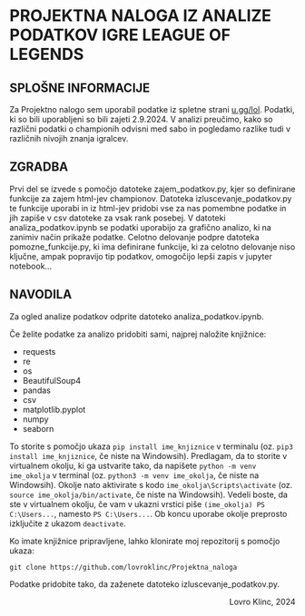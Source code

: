 # PROJEKTNA NALOGA IZ ANALIZE PODATKOV IGRE LEAGUE OF LEGENDS

## SPLOŠNE INFORMACIJE 

Za Projektno nalogo sem uporabil podatke iz spletne strani [u.gg/lol](https://u.gg/lol/champions). Podatki, ki so bili uporabljeni so bili zajeti 2.9.2024. V analizi preučimo, kako so različni podatki o championih odvisni med sabo in pogledamo razlike tudi v različnih nivojih znanja igralcev. 

## ZGRADBA

Prvi del se izvede s pomočjo datoteke zajem_podatkov.py, kjer so definirane funkcije za zajem html-jev championov. Datoteka izluscevanje_podatkov.py te funkcije uporabi in iz html-jev pridobi vse za nas pomembne podatke in jih zapiše v csv datoteke za vsak rank posebej. V datoteki analiza_podatkov.ipynb se podatki uporabijo za grafično analizo, ki na zanimiv način prikaže podatke. Celotno delovanje podpre datoteka pomozne_funkcije.py, ki ima definirane funkcije, ki za celotno delovanje niso ključne, ampak popravijo tip podatkov, omogočijo lepši zapis v jupyter notebook... 

## NAVODILA

Za ogled analize podatkov odprite datoteko analiza_podatkov.ipynb. 

Če želite podatke za analizo pridobiti sami, najprej naložite knjižnice:
- requests
- re
- os
- BeautifulSoup4
- pandas
- csv
- matplotlib.pyplot
- numpy
- seaborn

To storite s pomočjo ukaza `pip install ime_knjiznice` v terminalu (oz. `pip3 install ime_knjiznice`, če niste na Windowsih). Predlagam, da to storite v virtualnem okolju, ki ga ustvarite tako, da napišete `python -m venv ime_okolja` v terminal (oz. `python3 -m venv ime_okolja`, če niste na Windowsih). Okolje nato aktivirate s kodo `ime_okolja\Scripts\activate` (oz. `source ime_okolja/bin/activate`, če niste na Windowsih). Vedeli boste, da ste v virtualnem okolju, če vam v ukazni vrstici piše `(ime_okolja) PS C:\Users...`, namesto `PS C:\Users...`. Ob koncu uporabe okolje preprosto izključite z ukazom `deactivate`. 

Ko imate knjižnice pripravljene, lahko klonirate moj repozitorij s pomočjo ukaza:

```git clone https://github.com/lovroklinc/Projektna_naloga```

Podatke pridobite tako, da zaženete datoteko izluscevanje_podatkov.py. 

<div align="right">Lovro Klinc, 2024</div>